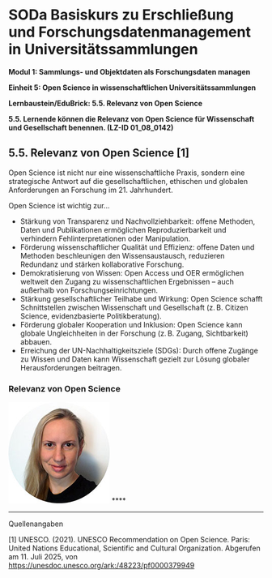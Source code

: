 <!--

author: Canan Hastik 
author: 
email:    
version:  v1
language: DE
lizenz: cc by
modultitel: Modul 1, Teil 1: Sammlungs- und Objektdaten als Forschungsdaten managen
eineit: 5
einheitstitel: Open Science in wissenschaftlichen Universitätssammlungen
lernziele:
* Lernende können Kodizes und Leitlinen zur Guten Wissenschaftlichen Praxis benennen. (LZ-ID 05_011_1031)

icon:     https://raw.githubusercontent.com/chastik/Beratung_Dateityp_Bild/refs/heads/main/SODa-Logo_full.svg
link:     https://raw.githubusercontent.com/chastik/Beratung/refs/heads/main/soda.css

comment:  WissKi SODA OERs

-->

# SODa Basiskurs zu Erschließung und Forschungsdatenmanagement in Universitätssammlungen

**Modul 1: Sammlungs- und Objektdaten als Forschungsdaten managen**

**Einheit 5: Open Science in wissenschaftlichen Universitätssammlungen**

**Lernbaustein/EduBrick: 5.5. Relevanz von Open Science**

**5.5. Lernende können die Relevanz von Open Science für Wissenschaft und Gesellschaft benennen. (LZ-ID 01\_08\_0142)**


## 5.5. Relevanz von Open Science [1]

Open Science ist nicht nur eine wissenschaftliche Praxis, sondern eine strategische Antwort auf die gesellschaftlichen, ethischen und globalen Anforderungen an Forschung im 21. Jahrhundert.

Open Science ist wichtig zur...

* Stärkung von Transparenz und Nachvollziehbarkeit: offene Methoden, Daten und Publikationen ermöglichen Reproduzierbarkeit und verhindern Fehlinterpretationen oder Manipulation.
* Förderung wissenschaftlicher Qualität und Effizienz: offene Daten und Methoden beschleunigen den Wissensaustausch, reduzieren Redundanz und stärken kollaborative Forschung.
* Demokratisierung von Wissen: Open Access und OER ermöglichen weltweit den Zugang zu wissenschaftlichen Ergebnissen – auch außerhalb von Forschungseinrichtungen.
* Stärkung gesellschaftlicher Teilhabe und Wirkung: Open Science schafft Schnittstellen zwischen Wissenschaft und Gesellschaft (z. B. Citizen Science, evidenzbasierte Politikberatung).
* Förderung globaler Kooperation und Inklusion: Open Science kann globale Ungleichheiten in der Forschung (z. B. Zugang, Sichtbarkeit) abbauen.
* Erreichung der UN-Nachhaltigkeitsziele (SDGs): Durch offene Zugänge zu Wissen und Daten kann Wissenschaft gezielt zur Lösung globaler Herausforderungen beitragen.

### Relevanz von Open Science

![](https://raw.githubusercontent.com/chastik/Beratung_Dateityp_Bild/refs/heads/main/schwenk.jpg)<!--width="100%"--> ****
  



-----------
Quellenangaben

[1] UNESCO. (2021). UNESCO Recommendation on Open Science. Paris: United Nations Educational, Scientific and Cultural Organization. Abgerufen am 11. Juli 2025, von https://unesdoc.unesco.org/ark:/48223/pf0000379949
